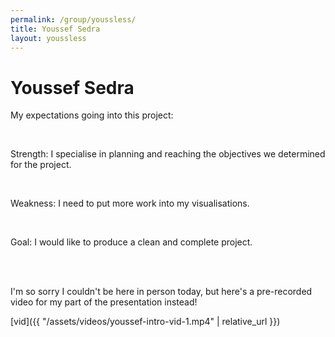 ```yaml
---
permalink: /group/youssless/
title: Youssef Sedra
layout: youssless
---
```


# Youssef Sedra

My expectations going into this project:

<br>

<span class="special">Strength:</span>
I specialise in planning and reaching the objectives we determined for the project.

<br>

<span class="special">Weakness:</span>
I need to put more work into my visualisations.

<br>

<span class="special">Goal:</span>
I would like to produce a clean and complete project.

<br>
<br>

I'm so sorry I couldn't be here in person today, but here's a pre-recorded video for my part of the presentation instead!

[vid]({{ "/assets/videos/youssef-intro-vid-1.mp4" | relative_url }})
